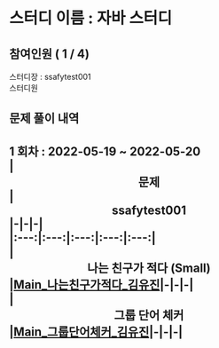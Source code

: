 # 스터디 이름 : 자바 스터디   
## 참여인원 ( 1 / 4)   
스터디장 : ssafytest001   
스터디원    
## 문제 풀이 내역   
1 회차 : 2022-05-19 ~ 2022-05-20   
|<center>문제</center>|<center>ssafytest001</center>|-|-|-|   
|:---:|:---:|:---:|:---:|:---:|   
|<center>나는 친구가 적다 (Small)</center>|[Main_나는친구가적다_김유진](%ED%92%80%EC%9D%B4%EB%AA%A8%EC%9D%8C/%EB%82%98%EB%8A%94%20%EC%B9%9C%EA%B5%AC%EA%B0%80%20%EC%A0%81%EB%8B%A4%20%28Small%29/ssafytest001/Main_%EB%82%98%EB%8A%94%EC%B9%9C%EA%B5%AC%EA%B0%80%EC%A0%81%EB%8B%A4_%EA%B9%80%EC%9C%A0%EC%A7%84.java)|-|-|-|   
|<center>그룹 단어 체커</center>|[Main_그룹단어체커_김유진](%ED%92%80%EC%9D%B4%EB%AA%A8%EC%9D%8C/%EA%B7%B8%EB%A3%B9%20%EB%8B%A8%EC%96%B4%20%EC%B2%B4%EC%BB%A4/ssafytest001/Main_%EA%B7%B8%EB%A3%B9%EB%8B%A8%EC%96%B4%EC%B2%B4%EC%BB%A4_%EA%B9%80%EC%9C%A0%EC%A7%84.java)|-|-|-|   
---   
